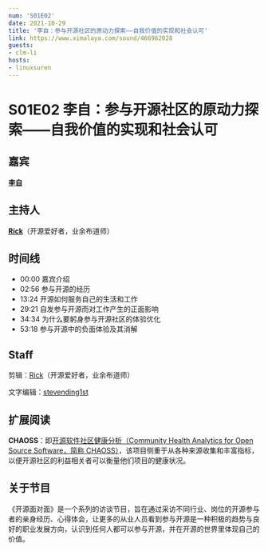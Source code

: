 ```yaml
---
num: 'S01E02'
date: 2021-10-29
title: '李自：参与开源社区的原动力探索——自我价值的实现和社会认可'
link: https://www.ximalaya.com/sound/466962028
guests:
- clm-li
hosts:
- linuxsuren
---
```


# S01E02 李自：参与开源社区的原动力探索——自我价值的实现和社会认可

## 嘉宾
**[李自](https://github.com/clm-li)**
## 主持人
**[Rick](https://github.com/linuxsuren)**（开源爱好者，业余布道师）


## 时间线
* 00:00 嘉宾介绍
* 02:56 参与开源的经历
* 13:24 开源如何服务自己的生活和工作
* 29:21 自发参与开源而对工作产生的正面影响
* 34:34 为什么要躬身参与开源社区的体验优化
* 53:18 参与开源中的负面体验及其消解


## Staff
剪辑：[Rick](https://github.com/linuxsuren)（开源爱好者，业余布道师）

文字编辑：[stevending1st](https://github.com/stevending1st)


## 扩展阅读
**CHAOSS**：即[开源软件社区健康分析（Community Health Analytics for Open Source Software，简称 CHAOSS）](https://chaoss.community/)，该项目侧重于从各种来源收集和丰富指标，以便开源社区的利益相关者可以衡量他们项目的健康状况。


## 关于节目
《开源面对面》是一个系列的访谈节目，旨在通过采访不同行业、岗位的开源参与者的亲身经历、心得体会，让更多的从业人员看到参与开源是一种积极的趋势与良好的职业发展方向，认识到任何人都可以参与开源，并在开源的世界里体现自己的价值。
